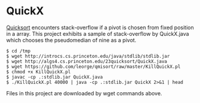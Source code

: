 # QuickX

[Quicksort](https://en.wikipedia.org/wiki/Quicksort) encounters stack-overflow if a pivot is chosen from fixed position in a array.
This project exhibits a sample of stack-overflow by QuickX.java
which chooses the pseudomedian of nine as a pivot.

    $ cd /tmp
    $ wget http://introcs.cs.princeton.edu/java/stdlib/stdlib.jar
    $ wget http://algs4.cs.princeton.edu/23quicksort/QuickX.java
    $ wget https://github.com/leorge/qmisort/raw/master/KillQuickX.pl
    $ chmod +x KillQuickX.pl
    $ javac -cp .:stdlib.jar QuickX.java
    $ ./KillQuickX.pl 40000 | java -cp .:stdlib.jar QuickX 2>&1 | head

Files in this project are downloaded by wget commands above.

